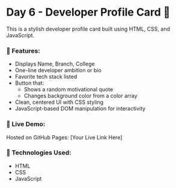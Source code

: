 # Day 6 - Developer Profile Card 🎯

This is a stylish developer profile card built using HTML, CSS, and JavaScript.

### 🚀 Features:
- Displays Name, Branch, College
- One-line developer ambition or bio
- Favorite tech stack listed
- Button that:
  - Shows a random motivational quote
  - Changes background color from a color array
- Clean, centered UI with CSS styling
- JavaScript-based DOM manipulation for interactivity

### 🔗 Live Demo:
Hosted on GitHub Pages: [Your Live Link Here]

### 📁 Technologies Used:
- HTML
- CSS
- JavaScript
